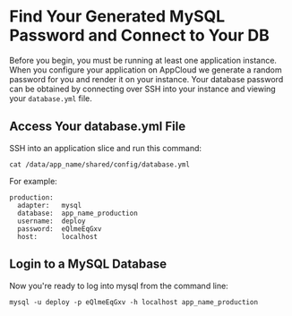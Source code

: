 # Find Your Generated MySQL Password and Connect to Your DB

Before you begin, you must be running at least one application instance. When you configure your application on AppCloud we generate a random password for you and render it on your instance. Your database password can be obtained by connecting over SSH into your instance and viewing your `database.yml` file.

## Access Your database.yml File

SSH into an application slice and run this command:

    cat /data/app_name/shared/config/database.yml

For example:

    production:
      adapter:   mysql
      database:  app_name_production
      username:  deploy
      password:  eQlmeEqGxv
      host:      localhost


## Login to a MySQL Database

Now you're ready to log into mysql from the command line:

    mysql -u deploy -p eQlmeEqGxv -h localhost app_name_production